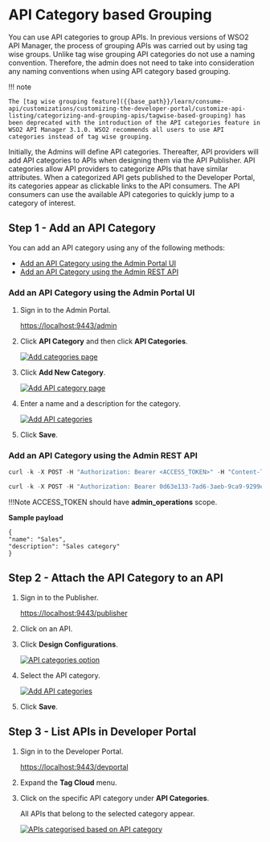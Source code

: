 
# API Category based Grouping

You can use API categories to group APIs. In previous versions of WSO2 API Manager, the process of grouping APIs was carried out by using tag wise groups. Unlike tag wise grouping API categories do not use a naming convention. Therefore, the admin does not need to take into consideration any naming conventions when using API category based grouping.

!!! note

    The [tag wise grouping feature]({{base_path}}/learn/consume-api/customizations/customizing-the-developer-portal/customize-api-listing/categorizing-and-grouping-apis/tagwise-based-grouping) has been deprecated with the introduction of the API categories feature in WSO2 API Manager 3.1.0. WSO2 recommends all users to use API categories instead of tag wise grouping.

Initially, the Admins will define API categories. Thereafter, API providers will add API categories to APIs when designing them via the API Publisher. API categories allow API providers to categorize APIs that have similar attributes. When a categorized API gets published to the Developer Portal, its categories appear as clickable links to the API consumers. The API consumers can use the available API categories to quickly jump to a category of interest.

## Step 1 - Add an API Category

You can add an API category using any of the following methods:

- [Add an API Category using the Admin Portal UI]({{base_path}}/learn/consume-api/customizations/customizing-the-developer-portal/customize-api-listing/categorizing-and-grouping-apis/api-category-based-grouping/#add-an-api-category-using-the-admin-portal-ui)
- [Add an API Category using the Admin REST API]({{base_path}}/learn/consume-api/customizations/customizing-the-developer-portal/customize-api-listing/categorizing-and-grouping-apis/api-category-based-grouping/#add-an-api-category-using-the-admin-rest-api)

### Add an API Category using the Admin Portal UI

1. Sign in to the Admin Portal.
   
    [https://localhost:9443/admin](https://localhost:9443/admin) 

2. Click **API Category** and then click **API Categories**.
    
    [![Add categories page]({{base_path}}/assets/img/learn/new_api_category_left_tag.png)]({{base_path}}/assets/img/learn/new_api_category_left_tag.png)

2. Click **Add New Category**.

    [![Add API category page]({{base_path}}/assets/img/learn/new_click_add_category.png)]({{base_path}}/assets/img/learn/new_click_add_category.png)

3. Enter a name and a description for the category.

    [![Add API categories]({{base_path}}/assets/img/learn/new_add_category.png)]({{base_path}}/assets/img/learn/new_add_category.png)

4. Click **Save**.

### Add an API Category using the Admin REST API

``` java tab="Format"
curl -k -X POST -H "Authorization: Bearer <ACCESS_TOKEN>" -H "Content-Type: application/json" "https://localhost:9443/api/am/admin/v1/api-categories" -d @category-data.json
```

``` java tab="Sample"
curl -k -X POST -H "Authorization: Bearer 0d63e133-7ad6-3aeb-9ca9-9299e0708122" -H "Content-Type: application/json" "https://localhost:9443/api/am/admin/v1/api-categories" -d '{ "name":"Finance", "description":"Finance related APIS" }'
```

!!!Note
    ACCESS_TOKEN should have **admin_operations** scope.

**Sample payload**

```
{
"name": "Sales",
"description": "Sales category"
}
```

## Step 2 - Attach the API Category to an API

1. Sign in to the Publisher.

    [https://localhost:9443/publisher](https://localhost:9443/publisher) 

2. Click on an API.

3. Click **Design Configurations**. 

     [![API categories option]({{base_path}}/assets/img/learn/api_categories_dropdown.png)]({{base_path}}/assets/img/learn/api_categories_dropdown.png)

4. Select the API category.

     [![Add API categories]({{base_path}}/assets/img/learn/attach_category.png)]({{base_path}}/assets/img/learn/attach_category.png)

5. Click **Save**.

## Step 3 - List APIs in Developer Portal

1. Sign in to the Developer Portal.

     [https://localhost:9443/devportal](https://localhost:9443/devportal) 

2. Expand the **Tag Cloud** menu. 

3. Click on the specific API category under **API Categories**. 

     All APIs that belong to the selected category appear.

     [![APIs categorised based on API category]({{base_path}}/assets/img/learn/devportal_listing.png)]({{base_path}}/assets/img/learn/devportal_listing.png)